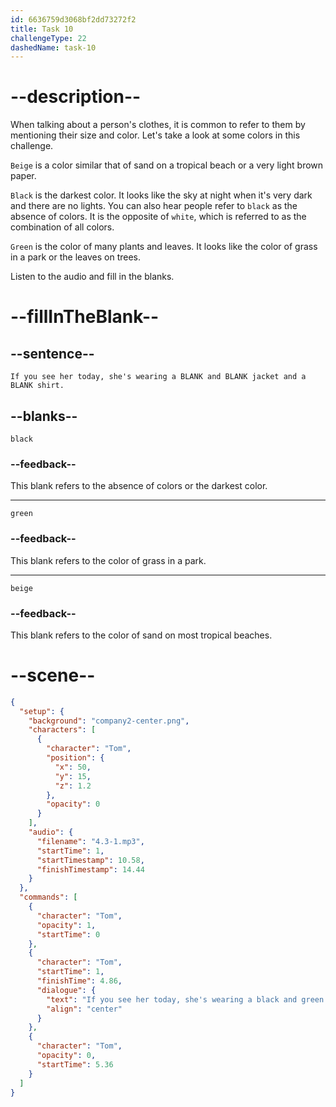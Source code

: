 ```yaml
---
id: 6636759d3068bf2dd73272f2
title: Task 10
challengeType: 22
dashedName: task-10
---
```


<!-- (Audio) Tom: If you see her today, she's wearing a black and green jacket and a beige shirt. -->

# --description--

When talking about a person's clothes, it is common to refer to them by mentioning their size and color. Let's take a look at some colors in this challenge.

`Beige` is a color similar that of sand on a tropical beach or a very light brown paper.

`Black` is the darkest color. It looks like the sky at night when it's very dark and there are no lights. You can also hear people refer to `black` as the absence of colors. It is the opposite of `white`, which is referred to as the combination of all colors.

`Green` is the color of many plants and leaves. It looks like the color of grass in a park or the leaves on trees.

Listen to the audio and fill in the blanks.

# --fillInTheBlank--

## --sentence--

`If you see her today, she's wearing a BLANK and BLANK jacket and a BLANK shirt.`

## --blanks--

`black`

### --feedback--

This blank refers to the absence of colors or the darkest color.

---

`green`

### --feedback--

This blank refers to the color of grass in a park.

---

`beige`

### --feedback--

This blank refers to the color of sand on most tropical beaches.

# --scene--

```json
{
  "setup": {
    "background": "company2-center.png",
    "characters": [
      {
        "character": "Tom",
        "position": {
          "x": 50,
          "y": 15,
          "z": 1.2
        },
        "opacity": 0
      }
    ],
    "audio": {
      "filename": "4.3-1.mp3",
      "startTime": 1,
      "startTimestamp": 10.58,
      "finishTimestamp": 14.44
    }
  },
  "commands": [
    {
      "character": "Tom",
      "opacity": 1,
      "startTime": 0
    },
    {
      "character": "Tom",
      "startTime": 1,
      "finishTime": 4.86,
      "dialogue": {
        "text": "If you see her today, she's wearing a black and green jacket and a beige shirt.",
        "align": "center"
      }
    },
    {
      "character": "Tom",
      "opacity": 0,
      "startTime": 5.36
    }
  ]
}
```
